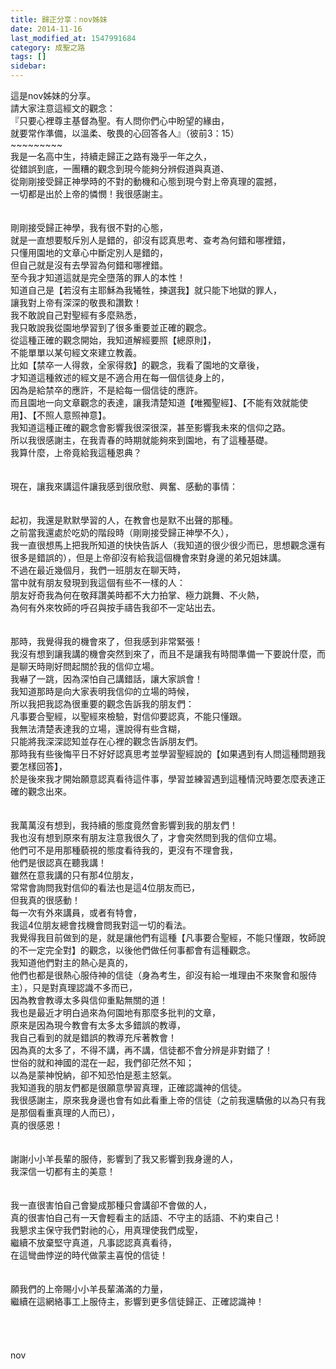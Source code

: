 ```yaml
---
title: 歸正分享：nov姊妹
date: 2014-11-16
last_modified_at: 1547991684
category: 成聖之路
tags: []
sidebar: 
---
```


<p>這是nov姊妹的分享。<br/>請大家注意這經文的觀念：<br/>『只要心裡尊主基督為聖。有人問你們心中盼望的緣由，<br/>就要常作準備，以溫柔、敬畏的心回答各人』（彼前3：15）<br/><!--more-->~~~~~~~~~<br/>我是一名高中生，持續走歸正之路有幾乎一年之久，<br/>從錯誤到底，一團糟的觀念到現今能夠分辨假道與真道、<br/>從剛剛接受歸正神學時的不對的動機和心態到現今對上帝真理的震撼，<br/>一切都是出於上帝的憐憫！我很感謝主。<br/><br/><br/>剛剛接受歸正神學，我有很不對的心態，<br/>就是一直想要駁斥別人是錯的，卻沒有認真思考、查考為何錯和哪裡錯，<br/>只懂用園地的文章心中斷定別人是錯的，<br/>但自己就是沒有去學習為何錯和哪裡錯。<br/>至今我才知道這就是完全墮落的罪人的本性！<br/>知道自己是【若沒有主耶穌為我犧牲，揀選我】就只能下地獄的罪人，<br/>讓我對上帝有深深的敬畏和讚歎！<br/>我不敢說自己對聖經有多麼熟悉，<br/>我只敢說我從園地學習到了很多重要並正確的觀念。<br/>從這種正確的觀念開始，我知道解經要照【總原則】，<br/>不能單單以某句經文來建立教義。<br/>比如【禁卒一人得救，全家得救】的觀念，我看了園地的文章後，<br/>才知道這種敘述的經文是不適合用在每一個信徒身上的，<br/>因為是給禁卒的應許，不是給每一個信徒的應許。<br/>而且園地一向文章觀念的表達，讓我清楚知道【唯獨聖經】、【不能有效就能使用】、【不照人意照神意】。<br/>我知道這種正確的觀念會影響我很深很深，甚至影響我未來的信仰之路。<br/>所以我很感謝主，在我青春的時期就能夠來到園地，有了這種基礎。<br/>我算什麼，上帝竟給我這種恩典？<br/><br/><br/>現在，讓我來講這件讓我感到很欣慰、興奮、感動的事情：<br/><br/><br/>起初，我還是默默學習的人，在教會也是默不出聲的那種。<br/>之前當我還處於吃奶的階段時（剛剛接受歸正神學不久），<br/>我一直很想馬上把我所知道的快快告訴人（我知道的很少很少而已，思想觀念還有很多是錯誤的），但是上帝卻沒有給我這個機會來對身邊的弟兄姐妹講。<br/>不過在最近幾個月，我們一班朋友在聊天時，<br/>當中就有朋友發現到我這個有些不一樣的人：<br/>朋友好奇我為何在敬拜讚美時都不大力拍掌、極力跳舞、不火熱，<br/>為何有外來牧師的呼召與按手禱告我卻不一定站出去。<br/><br/><br/>那時，我覺得我的機會來了，但我感到非常緊張！<br/>我沒有想到讓我講的機會突然到來了，而且不是讓我有時間準備一下要說什麼，而是聊天時剛好問起關於我的信仰立場。<br/>我嚇了一跳，因為深怕自己講錯話，讓大家誤會！<br/>我知道那時是向大家表明我信仰的立場的時候，<br/>所以我把我認為很重要的觀念告訴我的朋友們：<br/>凡事要合聖經，以聖經來檢驗，對信仰要認真，不能只懂跟。<br/>我無法清楚表達我的立場，還說得有些含糊，<br/>只能將我深深認知並存在心裡的觀念告訴朋友們。<br/>那時我有些後悔平日不好好認真思考並學習聖經說的【如果遇到有人問這種問題我要怎樣回答】，<br/>於是後來我才開始願意認真看待這件事，學習並練習遇到這種情況時要怎麼表達正確的觀念出來。<br/><br/><br/>我萬萬沒有想到，我持續的態度竟然會影響到我的朋友們！<br/>我也沒有想到原來有朋友注意我很久了，才會突然問到我的信仰立場。<br/>他們可不是用那種藐視的態度看待我的，更沒有不理會我，<br/>他們是很認真在聽我講！<br/>雖然在意我講的只有那4位朋友，<br/>常常會詢問我對信仰的看法也是這4位朋友而已，<br/>但我真的很感動！<br/>每一次有外來講員，或者有特會，<br/>我這4位朋友總會找機會問我對這一切的看法。<br/>我覺得我目前做到的是，就是讓他們有這種【凡事要合聖經，不能只懂跟，牧師說的不一定完全對】的觀念，以後他們做任何事都會有這種觀念。<br/>我知道他們對主的熱心是真的，<br/>他們也都是很熱心服侍神的信徒（身為考生，卻沒有給一堆理由不來聚會和服侍主），只是對真理認識不多而已，<br/>因為教會教導太多與信仰重點無關的道！<br/>我也是最近才明白過來為何園地有那麼多批判的文章，<br/>原來是因為現今教會有太多太多錯誤的教導，<br/>我自己看到的就是錯誤的教導充斥著教會！<br/>因為真的太多了，不得不講，再不講，信徒都不會分辨是非對錯了！<br/>世俗的就和神國的混在一起，我們卻茫然不知；<br/>以為是蒙神悅納，卻不知恐怕是惹主怒氣。<br/>我知道我的朋友們都是很願意學習真理，正確認識神的信徒。<br/>我很感謝主，原來我身邊也會有如此看重上帝的信徒（之前我還驕傲的以為只有我是那個看重真理的人而已），<br/>真的很感恩！<br/><br/><br/>謝謝小小羊長輩的服侍，影響到了我又影響到我身邊的人，<br/>我深信一切都有主的美意！<br/><br/><br/>我一直很害怕自己會變成那種只會講卻不會做的人，<br/>真的很害怕自己有一天會輕看主的話語、不守主的話語、不約束自己！<br/>我懇求主保守我們對祂的心，用真理使我們成聖，<br/>繼續不放棄堅守真道，凡事認認真真看待，<br/>在這彎曲悖逆的時代做蒙主喜悅的信徒！<br/><br/><br/>願我們的上帝賜小小羊長輩滿滿的力量，<br/>繼續在這網絡事工上服侍主，影響到更多信徒歸正、正確認識神！<br/><br/><br/><br/><br/>nov<br/><br/><br/><br/><br/><br/><br/>
</p>